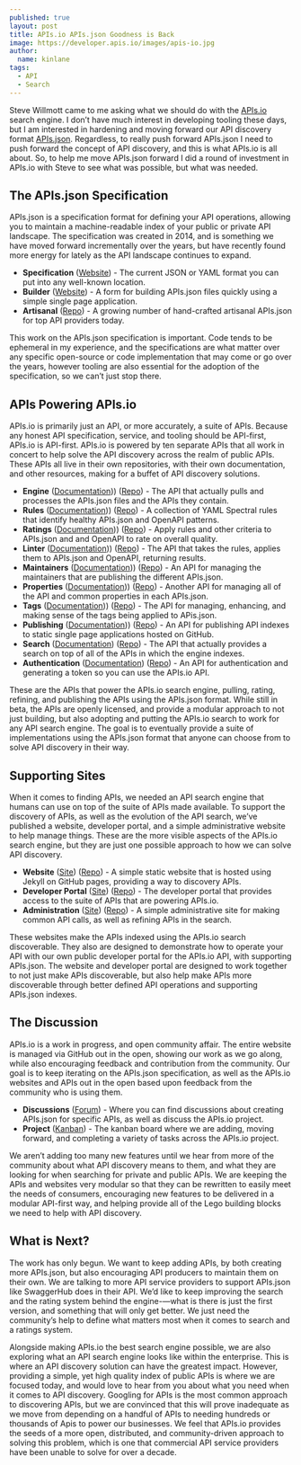 ```yaml
---
published: true
layout: post
title: APIs.io APIs.json Goodness is Back
image: https://developer.apis.io/images/apis-io.jpg
author:
  name: kinlane
tags:
  - API
  - Search
---
```

Steve Willmott came to me asking what we should do with the [APIs.io](https://apis.io) search engine. I don’t have much interest in developing tooling these days, but I am interested in hardening and moving forward our API discovery format [APIs.json](https://apis.json). Regardless, to really push forward APIs.json I need to push forward the concept of API discovery, and this is what APIs.io is all about. So, to help me move APIs.json forward I did a round of investment in APIs.io with Steve to see what was possible, but what was needed.

## The APIs.json Specification
APIs.json is a specification format for defining your API operations, allowing you to maintain a machine-readable index of your public or private API landscape. The specification was created in 2014, and is something we have moved forward incrementally over the years, but have recently found more energy for lately as the API landscape continues to expand.

-  **Specification** ([Website](https://apisjson.org/)) - The current JSON or YAML format you can put into any well-known location.
-  **Builder** ([Website](http://builder.apisyaml.org/)) - A form for building APIs.json files quickly using a simple single page application.
-  **Artisanal** ([Repo](https://github.com/apis-json/artisanal)) - A growing number of hand-crafted artisanal APIs.json for top API providers today.

This work on the APIs.json specification is important. Code tends to be ephemeral in my experience, and the specifications are what matter over any specific open-source or code implementation that may come or go over the years, however tooling are also essential for the adoption of the specification, so we can’t just stop there.

## APIs Powering APIs.io
APIs.io is primarily just an API, or more accurately, a suite of APIs. Because any honest API specification, service, and tooling should be API-first, APIs.io is API-first. APIs.io is powered by ten separate APIs that all work in concert to help solve the API discovery across the realm of public APIs. These APIs all live in their own repositories, with their own documentation, and other resources, making for a buffet of API discovery solutions.

-  **Engine** ([Documentation](https://engine-docs.apis.io/))) ([Repo](https://github.com/api-evangelist/engine-api)) - The API that actually pulls and processes the APIs.json files and the APIs they contain.
-  **Rules** ([Documentation](https://rules-docs.apis.io/))) ([Repo](https://github.com/api-evangelist/rules-api)) - A collection of YAML Spectral rules that identify healthy APIs.json and OpenAPI patterns.
-  **Ratings** ([Documentation](https://ratings-docs.apis.io/))) ([Repo](https://github.com/api-evangelist/ratings-api)) - Apply rules and other criteria to APIs.json and and OpenAPI to rate on overall quality.
-  **Linter** ([Documentation](https://linter-docs.apis.io/))) ([Repo](https://github.com/api-evangelist/linter-api)) - The API that takes the rules, applies them to APIs.json and OpenAPI, returning results.
-  **Maintainers** ([Documentation](https://maintainers-docs.apis.io/))) ([Repo](https://github.com/api-evangelist/maintainers-api)) - An API for managing the maintainers that are publishing the different APIs.json.
-  **Properties** ([Documentation](https://properties-docs.apis.io/))) ([Repo](https://github.com/api-evangelist/properties-api)) - Another API for managing all of the API and common properties in each APIs.json.
-  **Tags** ([Documentation](https://tags-docs.apis.io/))) ([Repo](https://github.com/api-evangelist/tags-api)) - The API for managing, enhancing, and making sense of the tags being applied to APis.json.
-  **Publishing** ([Documentation](https://publishing-docs.apis.io/))) ([Repo](https://github.com/api-evangelist/publishing-api)) - An API for publishing API indexes to static single page applications hosted on GitHub.
-  **Search** ([Documentation](https://search-docs.apis.io/)) ([Repo](https://github.com/api-evangelist/search-api)) - The API that actually provides a search on top of all of the APIs in which the engine indexes.
-  **Authentication** ([Documentation](https://auth-docs.apis.io/)) ([Repo](https://github.com/api-evangelist/authentication-api)) - An API for authentication and generating a token so you can use the APIs.io API.

These are the APIs that power the APIs.io search engine, pulling, rating, refining, and publishing the APIs using the APIs.json format. While still in beta, the APIs are openly licensed, and provide a modular approach to not just building, but also adopting and putting the APIs.io search to work for any API search engine. The goal is to eventually provide a suite of implementations using the APIs.json format that anyone can choose from to solve API discovery in their way.

## Supporting Sites
When it comes to finding APIs, we needed an API search engine that humans can use on top of the suite of APIs made available. To support the discovery of APIs, as well as the evolution of the API search, we’ve published a website, developer portal, and a simple administrative website to help manage things. These are the more visible aspects of the APIs.io search engine, but they are just one possible approach to how we can solve API discovery.

-  **Website** ([Site](https://apis.io/)) ([Repo](https://github.com/api-evangelist/web-site)) - A simple static website that is hosted using Jekyll on GitHub pages, providing a way to discovery APIs.
-  **Developer Portal** ([Site](https://developer.apis.io/)) ([Repo](https://github.com/api-evangelist/developer-portal)) - The developer portal that provides access to the suite of APIs that are powering APIs.io.
-  **Administration** ([Site](https://admin.apis.io/)) ([Repo](https://github.com/api-evangelist/admin)) - A simple administrative site for making common API calls, as well as refining APIs in the search.

These websites make the APIs indexed using the APIs.io search discoverable. They also are designed to demonstrate how to operate your API with our own public developer portal for the APIs.io API, with supporting APIs.json. The website and developer portal are designed to work together to not just make APIs discoverable, but also help make APIs more discoverable through better defined API operations and supporting APIs.json indexes.

## The Discussion
APIs.io is a work in progress, and open community affair. The entire website is managed via GitHub out in the open, showing our work as we go along, while also encouraging feedback and contribution from the community. Our goal is to keep iterating on the APIs.json specification, as well as the APIs.io websites and APIs out in the open based upon feedback from the community who is using them.

-  **Discussions** ([Forum](https://github.com/orgs/api-evangelist/projects/1/views/1)) - Where you can find discussions about creating APIs.json for specific APIs, as well as discuss the APIs.io project.
-  **Project** ([Kanban](https://github.com/orgs/api-evangelist/projects/1/views/1)) - The kanban board where we are adding, moving forward, and completing a variety of tasks across the APIs.io project.

We aren’t adding too many new features until we hear from more of the community about what API discovery means to them, and what they are looking for when searching for private and public APIs. We are keeping the APIs and websites very modular so that they can be rewritten to easily meet the needs of consumers, encouraging new features to be delivered in a modular API-first way, and helping provide all of the Lego building blocks we need to help with API discovery.

## What is Next?
The work has only begun. We want to keep adding APIs, by both creating more APIs.json, but also encouraging API producers to maintain them on their own. We are talking to more API service providers to support APIs.json like SwaggerHub does in their API. We’d like to keep improving the search and the rating system behind the engine-—what is there is just the first version, and something that will only get better. We just need the community’s help to define what matters most when it comes to search and a ratings system.

Alongside making APIs.io the best search engine possible, we are also exploring what an API search engine looks like within the enterprise. This is where an API discovery solution can have the greatest impact. However, providing a simple, yet high quality index of public APIs is where we are focused today, and would love to hear from you about what you need when it comes to API discovery. Googling for APIs is the most common approach to discovering APIs, but we are convinced that this will prove inadequate as we move from depending on a handful of APIs to needing hundreds or thousands of Apis to power our businesses. We feel that APIs.io provides the seeds of a more open, distributed, and community-driven approach to solving this problem, which is one that commercial API service providers have been unable to solve for over a decade.